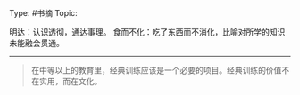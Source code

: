 Type: #书摘
Topic: 


明达：认识透彻，通达事理。
食而不化：吃了东西而不消化，比喻对所学的知识未能融会贯通。

---

> 在中等以上的教育里，经典训练应该是一个必要的项目。经典训练的价值不在实用，而在文化。